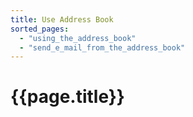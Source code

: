 ```yaml
---
title: Use Address Book
sorted_pages:
  - "using_the_address_book"
  - "send_e_mail_from_the_address_book"
---
```

# {{page.title}}

